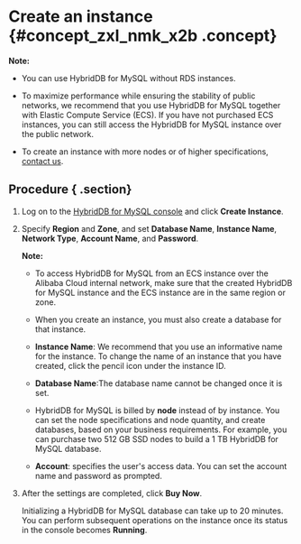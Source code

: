 # Create an instance {#concept_zxl_nmk_x2b .concept}

**Note:** 

-   You can use HybridDB for MySQL without RDS instances.

-   To maximize performance while ensuring the stability of public networks, we recommend that you use HybridDB for MySQL together with Elastic Compute Service \(ECS\). If you have not purchased ECS instances, you can still access the HybridDB for MySQL instance over the public network.

-   To create an instance with more nodes or of higher specifications, [contact us](https://workorder.console.aliyun.com/console.htm?spm=5176.doc26327.2.2.8cFbee#/ticket/add?productCode=petadata%22Contact).


## Procedure { .section}

1.  Log on to the [HybridDB for MySQL console](https://petadata.console.aliyun.com/%22Console%22) and click **Create Instance**.
2.  Specify **Region** and **Zone**, and set **Database Name**, **Instance Name**, **Network Type**, **Account Name**, and **Password**.

    **Note:** 

    -   To access HybridDB for MySQL from an ECS instance over the Alibaba Cloud internal network, make sure that the created HybridDB for MySQL instance and the ECS instance are in the same region or zone.

    -   When you create an instance, you must also create a database for that instance.

    -   **Instance Name**: We recommend that you use an informative name for the instance. To change the name of an instance that you have created, click the pencil icon under the instance ID.

    -   **Database Name**:The database name cannot be changed once it is set.

    -   HybridDB for MySQL is billed by **node** instead of by instance. You can set the node specifications and node quantity, and create databases, based on your business requirements. For example, you can purchase two 512 GB SSD nodes to build a 1 TB HybridDB for MySQL database.

    -   **Account**: specifies the user's access data. You can set the account name and password as prompted.

3.  After the settings are completed, click **Buy Now**.

    Initializing a HybridDB for MySQL database can take up to 20 minutes. You can perform subsequent operations on the instance once its status in the console becomes **Running**.


